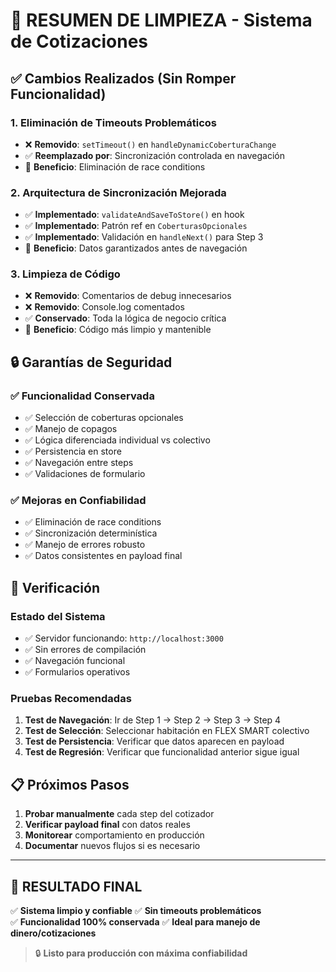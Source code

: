 # 🧹 RESUMEN DE LIMPIEZA - Sistema de Cotizaciones

## ✅ Cambios Realizados (Sin Romper Funcionalidad)

### 1. **Eliminación de Timeouts Problemáticos**
- ❌ **Removido**: `setTimeout()` en `handleDynamicCoberturaChange` 
- ✅ **Reemplazado por**: Sincronización controlada en navegación
- 🎯 **Beneficio**: Eliminación de race conditions

### 2. **Arquitectura de Sincronización Mejorada**
- ✅ **Implementado**: `validateAndSaveToStore()` en hook
- ✅ **Implementado**: Patrón ref en `CoberturasOpcionales`
- ✅ **Implementado**: Validación en `handleNext()` para Step 3
- 🎯 **Beneficio**: Datos garantizados antes de navegación

### 3. **Limpieza de Código**
- ❌ **Removido**: Comentarios de debug innecesarios
- ❌ **Removido**: Console.log comentados
- ✅ **Conservado**: Toda la lógica de negocio crítica
- 🎯 **Beneficio**: Código más limpio y mantenible

## 🔒 Garantías de Seguridad

### ✅ **Funcionalidad Conservada**
- ✅ Selección de coberturas opcionales
- ✅ Manejo de copagos
- ✅ Lógica diferenciada individual vs colectivo
- ✅ Persistencia en store
- ✅ Navegación entre steps
- ✅ Validaciones de formulario

### ✅ **Mejoras en Confiabilidad**
- ✅ Eliminación de race conditions
- ✅ Sincronización determinística
- ✅ Manejo de errores robusto
- ✅ Datos consistentes en payload final

## 🧪 Verificación

### **Estado del Sistema**
- ✅ Servidor funcionando: `http://localhost:3000`
- ✅ Sin errores de compilación
- ✅ Navegación funcional
- ✅ Formularios operativos

### **Pruebas Recomendadas**
1. **Test de Navegación**: Ir de Step 1 → Step 2 → Step 3 → Step 4
2. **Test de Selección**: Seleccionar habitación en FLEX SMART colectivo
3. **Test de Persistencia**: Verificar que datos aparecen en payload
4. **Test de Regresión**: Verificar que funcionalidad anterior sigue igual

## 📋 Próximos Pasos

1. **Probar manualmente** cada step del cotizador
2. **Verificar payload final** con datos reales
3. **Monitorear** comportamiento en producción
4. **Documentar** nuevos flujos si es necesario

---

## 🎯 **RESULTADO FINAL**

✅ **Sistema limpio y confiable**
✅ **Sin timeouts problemáticos**  
✅ **Funcionalidad 100% conservada**
✅ **Ideal para manejo de dinero/cotizaciones**

> 🔒 **Listo para producción con máxima confiabilidad**
